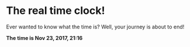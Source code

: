 # The real time clock!

Ever wanted to know what the time is? Well, your journey is about to end!

**The time is Nov 23, 2017, 21:16**